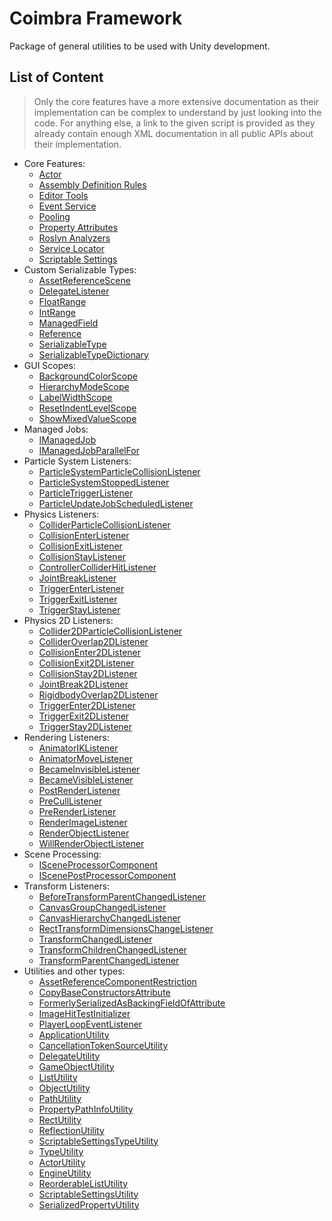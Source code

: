 ﻿# Coimbra Framework

Package of general utilities to be used with Unity development.

## List of Content

> Only the core features have a more extensive documentation as their implementation can be complex to understand by just looking into the code.
> For anything else, a link to the given script is provided as they already contain enough XML documentation in all public APIs about their implementation.

- Core Features:
    - [Actor](Actor.md)
    - [Assembly Definition Rules](AssemblyDefinitionRules.md)
    - [Editor Tools](EditorTools.md)
    - [Event Service](EventService.md)
    - [Pooling](Pooling.md)
    - [Property Attributes](PropertyAttributes.md)
    - [Roslyn Analyzers](RoslynAnalyzers.md)
    - [Service Locator](ServiceLocator.md)
    - [Scriptable Settings](ScriptableSettings.md)
- Custom Serializable Types:
    - [AssetReferenceScene](../Coimbra/AssetReferenceScene.cs)
    - [DelegateListener](../Coimbra/DelegateListener.cs)
    - [FloatRange](../Coimbra/FloatRange.cs)
    - [IntRange](../Coimbra/IntRange.cs)
    - [ManagedField](../Coimbra/ManagedField`1.cs)
    - [Reference](../Coimbra/Reference`1.cs)
    - [SerializableType](../Coimbra/SerializableType`1.cs)
    - [SerializableTypeDictionary](../Coimbra/SerializableTypeDictionary`3.cs)
- GUI Scopes:
    - [BackgroundColorScope](../Coimbra.Editor/GUIScopes/BackgroundColorScope.cs)
    - [HierarchyModeScope](../Coimbra.Editor/GUIScopes/HierarchyModeScope.cs)
    - [LabelWidthScope](../Coimbra.Editor/GUIScopes/LabelWidthScope.cs)
    - [ResetIndentLevelScope](../Coimbra.Editor/GUIScopes/ResetIndentLevelScope.cs)
    - [ShowMixedValueScope](../Coimbra.Editor/GUIScopes/ShowMixedValueScope.cs)
- Managed Jobs:
    - [IManagedJob](../Coimbra.Jobs/IManagedJob.cs)
    - [IManagedJobParallelFor](../Coimbra.Jobs/IManagedJobParallelFor.cs)
- Particle System Listeners:
    - [ParticleSystemParticleCollisionListener](../Coimbra.Listeners/ParticleSystem/ParticleSystemParticleCollisionListener.cs)
    - [ParticleSystemStoppedListener](../Coimbra.Listeners/ParticleSystem/ParticleSystemStoppedListener.cs)
    - [ParticleTriggerListener](../Coimbra.Listeners/ParticleSystem/ParticleTriggerListener.cs)
    - [ParticleUpdateJobScheduledListener](../Coimbra.Listeners/ParticleSystem/ParticleUpdateJobScheduledListener.cs)
- Physics Listeners:
    - [ColliderParticleCollisionListener](../Coimbra.Listeners/Physics/ColliderParticleCollisionListener.cs)
    - [CollisionEnterListener](../Coimbra.Listeners/Physics/CollisionEnterListener.cs)
    - [CollisionExitListener](../Coimbra.Listeners/Physics/CollisionExitListener.cs)
    - [CollisionStayListener](../Coimbra.Listeners/Physics/CollisionStayListener.cs)
    - [ControllerColliderHitListener](../Coimbra.Listeners/Physics/ControllerColliderHitListener.cs)
    - [JointBreakListener](../Coimbra.Listeners/Physics/JointBreakListener.cs)
    - [TriggerEnterListener](../Coimbra.Listeners/Physics/TriggerEnterListener.cs)
    - [TriggerExitListener](../Coimbra.Listeners/Physics/TriggerExitListener.cs)
    - [TriggerStayListener](../Coimbra.Listeners/Physics/TriggerStayListener.cs)
- Physics 2D Listeners:
    - [Collider2DParticleCollisionListener](../Coimbra.Listeners/Physics2D/Collider2DParticleCollisionListener.cs)
    - [ColliderOverlap2DListener](../Coimbra.Listeners/Physics2D/ColliderOverlap2DListener.cs)
    - [CollisionEnter2DListener](../Coimbra.Listeners/Physics2D/CollisionEnter2DListener.cs)
    - [CollisionExit2DListener](../Coimbra.Listeners/Physics2D/CollisionExit2DListener.cs)
    - [CollisionStay2DListener](../Coimbra.Listeners/Physics2D/CollisionStay2DListener.cs)
    - [JointBreak2DListener](../Coimbra.Listeners/Physics2D/JointBreak2DListener.cs)
    - [RigidbodyOverlap2DListener](../Coimbra.Listeners/Physics2D/RigidbodyOverlap2DListener.cs)
    - [TriggerEnter2DListener](../Coimbra.Listeners/Physics2D/TriggerEnter2DListener.cs)
    - [TriggerExit2DListener](../Coimbra.Listeners/Physics2D/TriggerExit2DListener.cs)
    - [TriggerStay2DListener](../Coimbra.Listeners/Physics2D/TriggerStay2DListener.cs)
- Rendering Listeners:
    - [AnimatorIKListener](../Coimbra.Listeners/Rendering/AnimatorIKListener.cs)
    - [AnimatorMoveListener](../Coimbra.Listeners/Rendering/AnimatorMoveListener.cs)
    - [BecameInvisibleListener](../Coimbra.Listeners/Rendering/BecameInvisibleListener.cs)
    - [BecameVisibleListener](../Coimbra.Listeners/Rendering/BecameVisibleListener.cs)
    - [PostRenderListener](../Coimbra.Listeners/Rendering/PostRenderListener.cs)
    - [PreCullListener](../Coimbra.Listeners/Rendering/PreCullListener.cs)
    - [PreRenderListener](../Coimbra.Listeners/Rendering/PreRenderListener.cs)
    - [RenderImageListener](../Coimbra.Listeners/Rendering/RenderImageListener.cs)
    - [RenderObjectListener](../Coimbra.Listeners/Rendering/RenderObjectListener.cs)
    - [WillRenderObjectListener](../Coimbra.Listeners/Rendering/WillRenderObjectListener.cs)
- Scene Processing:
    - [ISceneProcessorComponent](../Coimbra/ISceneProcessorComponent.cs)
    - [IScenePostProcessorComponent](../Coimbra/IScenePostProcessorComponent.cs)
- Transform Listeners:
    - [BeforeTransformParentChangedListener](../Coimbra.Listeners/Transform/BeforeTransformParentChangedListener.cs)
    - [CanvasGroupChangedListener](../Coimbra.Listeners/Transform/CanvasGroupChangedListener.cs)
    - [CanvasHierarchyChangedListener](../Coimbra.Listeners/Transform/CanvasHierarchyChangedListener.cs)
    - [RectTransformDimensionsChangeListener](../Coimbra.Listeners/Transform/RectTransformDimensionsChangeListener.cs)
    - [TransformChangedListener](../Coimbra.Listeners/Transform/TransformChangedListener.cs)
    - [TransformChildrenChangedListener](../Coimbra.Listeners/Transform/TransformChildrenChangedListener.cs)
    - [TransformParentChangedListener](../Coimbra.Listeners/Transform/TransformParentChangedListener.cs)
- Utilities and other types:
    - [AssetReferenceComponentRestriction](../Coimbra/AssetReferenceComponentRestriction.cs)
    - [CopyBaseConstructorsAttribute](../Coimbra/CopyBaseConstructorsAttribute.cs)
    - [FormerlySerializedAsBackingFieldOfAttribute](../Coimbra/FormerlySerializedAsBackingFieldOfAttribute.cs)
    - [ImageHitTestInitializer](../Coimbra.UI/ImageHitTestInitializer.cs)
    - [PlayerLoopEventListener](../Coimbra.Services.PlayerLoopEvents/Listeners/PlayerLoopEventListener.cs)
    - [ApplicationUtility](../Coimbra/Utilities/ApplicationUtility.cs)
    - [CancellationTokenSourceUtility](../Coimbra/Utilities/CancellationTokenSourceUtility.cs)
    - [DelegateUtility](../Coimbra/Utilities/DelegateUtility.cs)
    - [GameObjectUtility](../Coimbra/Utilities/GameObjectUtility.cs)
    - [ListUtility](../Coimbra/Utilities/ListUtility.cs)
    - [ObjectUtility](../Coimbra/Utilities/ObjectUtility.cs)
    - [PathUtility](../Coimbra/Utilities/PathUtility.cs)
    - [PropertyPathInfoUtility](../Coimbra/Utilities/PropertyPathInfoUtility.cs)
    - [RectUtility](../Coimbra/Utilities/RectUtility.cs)
    - [ReflectionUtility](../Coimbra/Utilities/ReflectionUtility.cs)
    - [ScriptableSettingsTypeUtility](../Coimbra/Utilities/ScriptableSettingsTypeUtility.cs)
    - [TypeUtility](../Coimbra/Utilities/TypeUtility.cs)
    - [ActorUtility](../Coimbra.Editor/Utilities/ActorUtility.cs)
    - [EngineUtility](../Coimbra.Editor/Utilities/EngineUtility.cs)
    - [ReorderableListUtility](../Coimbra.Editor/Utilities/ReorderableListUtility.cs)
    - [ScriptableSettingsUtility](../Coimbra.Editor/Utilities/ScriptableSettingsUtility.cs)
    - [SerializedPropertyUtility](../Coimbra.Editor/Utilities/SerializedPropertyUtility.cs)

[Addressables]:<https://docs.unity3d.com/Manual/com.unity.addressables.html>

[GameObject]:<https://docs.unity3d.com/ScriptReference/GameObject.html>

[PropertyAttribute]:<https://docs.unity3d.com/ScriptReference/PropertyAttribute.html>

[PropertyDrawer]:<https://docs.unity3d.com/ScriptReference/PropertyDrawer.html>

[ScriptableObject]:<https://docs.unity3d.com/ScriptReference/ScriptableObject.html>
